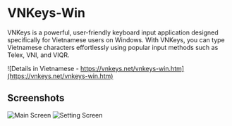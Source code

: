 # VNKeys-Win
VNKeys is a powerful, user-friendly keyboard input application designed specifically for Vietnamese users on Windows. With VNKeys, you can type Vietnamese characters effortlessly using popular input methods such as Telex, VNI, and VIQR.

![Details in Vietnamese - https://vnkeys.net/vnkeys-win.htm](https://vnkeys.net/vnkeys-win.htm)

## Screenshots
![Main Screen](https://vnfox.com//res/3/1032/1.png)
![Setting Screen](https://vnfox.com//res/3/1032/2.png)

